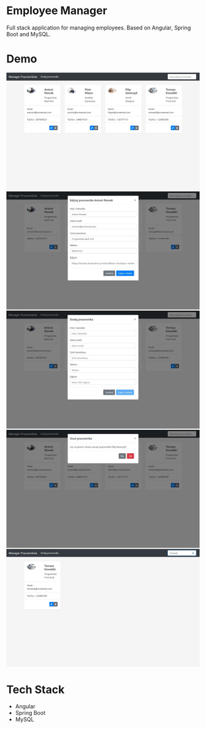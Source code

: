 # Employee Manager
Full stack application for managing employees. Based on Angular, Spring Boot and MySQL.

# Demo
![](/demo/demo1.JPG)
![](/demo/demo2.JPG)
![](/demo/demo3.JPG)
![](/demo/demo4.JPG)
![](/demo/demo5.JPG)

# Tech Stack
- Angular 
- Spring Boot
- MySQL
